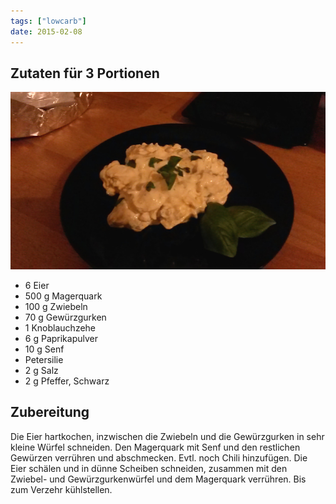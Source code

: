 ```yaml
---
tags: ["lowcarb"]
date: 2015-02-08
---
```


## Zutaten für 3 Portionen
![](../uploads/eiersalat.jpg)

- 6     Eier
- 500 g Magerquark
- 100 g Zwiebeln
- 70 g  Gewürzgurken
- 1     Knoblauchzehe
- 6 g   Paprikapulver
- 10 g  Senf
- Petersilie
- 2 g   Salz
- 2 g   Pfeffer, Schwarz

## Zubereitung
Die Eier hartkochen, inzwischen die Zwiebeln und die Gewürzgurken in sehr kleine Würfel schneiden. Den Magerquark mit Senf und den restlichen Gewürzen verrühren und abschmecken. Evtl. noch Chili hinzufügen.
Die Eier schälen und in dünne Scheiben schneiden, zusammen mit den Zwiebel- und Gewürzgurkenwürfel und dem Magerquark verrühren.
Bis zum Verzehr kühlstellen.


